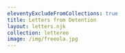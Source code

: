 ```yaml
---
eleventyExcludeFromCollections: true
title: Letters from Detention
layout: letters.njk
collection: lettereo
image: /img/freeola.jpg
---
```


